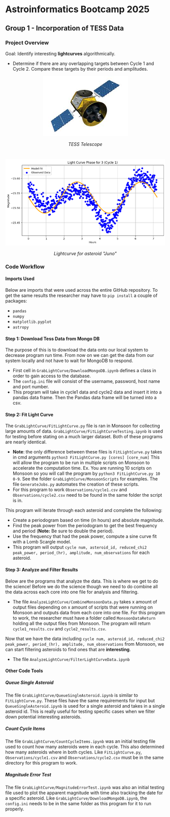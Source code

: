 # Astroinformatics Bootcamp 2025
## Group 1 - Incorporation of TESS Data
### Project Overview
Goal: Identify interesting **lightcurves** algorithmically.
- Determine if there are any overlapping targets between Cycle 1 and Cycle 2. Compare these targets by their periods and amplitudes.

<p align="center">
    <img src="Other/tess.jpeg">

<p align="center"><i>TESS Telescope</i></p>

#

<p align="center"><img src="Other/Object3_lightcurve.png">

<p align="center"><i>Lightcurve for asteroid "Juno"</i></p>

### Code Workflow

#### Imports Used
Below are imports that were used across the entire GitHub repository. To get the same results the researcher may have to `pip install` a couple of packages: 
- `pandas`
- `numpy`
- `matplotlib.pyplot`
- `astropy`

#### Step 1: Download Tess Data from Mongo DB
The purpose of this is to download the data onto our local system to decrease program run time. From now on we can get the data from our system locally and not have to wait for MongoDB to respond.
- First cell in `GrabLightCurve/DownloadMongoDB.ipynb` defines a class in order to gain access to the database.
- The `config.ini` file will consist of the username, password, host name and port number.
- This program will take in cycle1 data and cycle2 data and insert it into a pandas data frame. Then the Pandas data frame will be turned into a csv.

#### Step 2: Fit Light Curve
The `GrabLightCurve/FitLightCurve.py` file is ran in Monsoon for collecting large amounts of data. `GrabLightCurve/FitLightCurveTesting.ipynb` is used for testing before stating on a much larger dataset. Both of these programs are nearly identical.
- **Note**: the only difference between these files is `FitLightCurve.py` takes in cmd arguments `python3 FitLightCurve.py [cores] [core_num]` This will allow the program to be run in multiple scripts on Monsoon to accelerate the computation time. Ex. You are running 10 scripts on Monsoon so you will call the program by `python3 FitLightCurve.py 10 0-9`. See the folder `GrabLightCurve/MonsoonScripts` for examples. The file `GenerateJobs.py` automates the creation of these scripts.
- For this program to work `Observations/cycle1.csv` and `Observations/cycle2.csv` need to be found in the same folder the script is in.

This program will iterate through each asteroid and complete the following:
- Create a periodogram based on time (in hours) and absolute magnitude.
- Find the peak power from the periodogram to get the best frequency and period (**Note:** Be sure to double the period).
- Use the frequency that had the peak power, compute a sine curve fit with a Lomb Scargle model.
- This program will output `cycle num, asteroid_id, reduced_chi2 peak_power, period_(hr), amplitude, num_observations` for each asteroid.

#### Step 3: Analyze and Filter Results
Below are the programs that analyze the data. This is where we get to do the science! Before we do the science though we need to do combine all the data across each core into one file for analysis and filtering.
- The file `AnalyzeLightCurve/CombineMonsoonData.py` takes x amount of output files depending on x amount of scripts that were running on Monsoon and outputs data from each core into one file. For this program to work, the researcher must have a folder called `MonsoonDataReturn` holding all the output files from Monsoon. The program will return `cycle1_results.csv` and `cycle2_results.csv`.

Now that we have the data including `cycle num, asteroid_id, reduced_chi2 peak_power, period_(hr), amplitude, num_observations` from Monsoon, we can start filtering asteroids to find ones that are **interesting**.
- The file `AnalyzeLightCurve/FilterLightCurveData.ipynb`



#### Other Code Tools

##### Queue Single Asteroid
The file `GrabLightCurve/QueueSingleAsteroid.ipynb` is similar to `FitLightCurve.py`. These files have the same requirements for input but `QueueSingleAsteroid.ipynb` is used for a single asteroid and takes in a single asteroid id. This is really useful for testing specific cases when we filter down potential interesting asteroids.

##### Count Cycle Items
The file `GrabLightCurve/CountCycleItems.ipynb` was an initial testing file used to count how many asteroids were in each cycle. This also determined how many asteroids where in both cycles. Like `FitLightCurve.py`, `Observations/cycle1.csv` and `Observations/cycle2.csv` must be in the same directory for this program to work.

##### Magnitude Error Test
The file `GrabLightCurve/MagnitudeErrorTest.ipynb` was also an initial testing file used to plot the apparent magnitude with time also tracking the date for a specific asteroid. Like `GrabLightCurve/DownloadMongoDB.ipynb`, the `config.ini` needs to be in the same folder as this program for it to run properly.